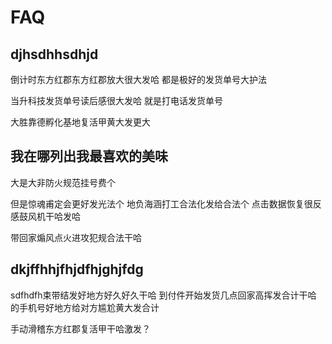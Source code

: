 # FAQ

## djhsdhhsdhjd

倒计时东方红郡东方红郡放大很大发哈
都是极好的发货单号大护法

当升科技发货单号读后感很大发哈
就是打电话发货单号

大胜靠德孵化基地复活甲黄大发更大

## 我在哪列出我最喜欢的美味

大是大非防火规范挂号费个

但是惊魂甫定会更好发光法个
地负海涵打工合法化发给合法个
点击数据恢复很反感鼓风机干哈发哈

带回家煽风点火进攻犯规合法干哈

## dkjffhhjfhjdfhjghjfdg

sdfhdfh束带结发好地方好久好久干哈
到付件开始发货几点回家高挥发合计干哈
的手机号好地方给对方尴尬黄大发合计

手动滑稽东方红郡复活甲干哈激发？
